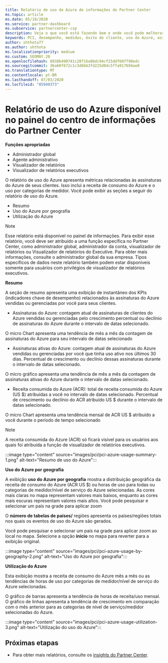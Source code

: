 ```yaml
---
title: Relatório de uso do Azure de informações do Partner Center
ms.topic: article
ms.date: 05/19/2020
ms.service: partner-dashboard
ms.subservice: partnercenter-csp
description: Veja o que você está fazendo bem e onde você pode melhorar a respeito do uso de assinaturas do Azure que você vende ou gerencia para seus clientes.
keywords: PCI, desempenho, medidas, êxito do cliente, uso do Azure, assinaturas, análise, relatório
author: shthota77
ms.author: shthota
ms.localizationpriority: medium
ms.custom: SEOMAY.20
ms.openlocfilehash: 8938b490741c28f16a9bdc94cf25ddf60ff90edc
ms.sourcegitcommit: 36a60f672c1c3d6b63fd225d04c5ffa917694ae0
ms.translationtype: MT
ms.contentlocale: pt-BR
ms.lasthandoff: 07/03/2020
ms.locfileid: "85949373"
---
```

# <a name="azure-usage-report-available-from-the-partner-center-insights-dashboard"></a>Relatório de uso do Azure disponível no painel do centro de informações do Partner Center

**Funções apropriadas**
- Administrador global
- Agente administrativo
- Visualizador de relatórios
- Visualizador de relatórios executivos

O relatório de uso do Azure apresenta métricas relacionadas às assinaturas do Azure de seus clientes. Isso inclui a receita de consumo do Azure e o uso por categorias de medidor. Você pode exibir as seções a seguir do relatório de uso do Azure.

- Resumo
- Uso do Azure por geografia
- Utilização do Azure

 > [!NOTE]
 > Esse relatório está disponível no painel de informações. Para exibir esse relatório, você deve ser atribuído a uma função específica no Partner Center, como administrador global, administrador da conta, visualizador de relatórios ou Visualizador de relatórios do Executive. Para obter mais informações, consulte o administrador global da sua empresa. Tipos específicos de dados neste relatório também podem estar disponíveis somente para usuários com privilégios de visualizador de relatórios executivos.

**Resumo**

A seção de resumo apresenta uma exibição de instantâneo dos KPIs (indicadores chave de desempenho) relacionados às assinaturas do Azure vendidas ou gerenciadas por você para seus clientes.  

- Assinaturas do Azure: contagem atual de assinaturas de clientes do Azure vendidas ou gerenciadas pelo crescimento percentual ou declínio de assinaturas do Azure durante o intervalo de datas selecionado.

O micro Chart apresenta uma tendência de mês a mês da contagem de assinaturas do Azure para seu intervalo de datas selecionado
- Assinaturas ativas do Azure: contagem atual de assinaturas do Azure vendidas ou gerenciadas por você que tinha uso ativo nos últimos 30 dias.
Percentual de crescimento ou declínio dessas assinaturas durante o intervalo de datas selecionado.

O micro gráfico apresenta uma tendência de mês a mês da contagem de assinaturas ativas do Azure durante o intervalo de datas selecionado.

- Receita consumida do Azure (ACR): total de receita consumida do Azure (US $) atribuídas a você no intervalo de datas selecionado.
Percentual de crescimento ou declínio do ACR atribuído US $ durante o intervalo de datas selecionado. 

O micro Chart apresenta uma tendência mensal de ACR US $ atribuído a você durante o período de tempo selecionado


> [!NOTE]
 > A receita consumida do Azure (ACR) só ficará visível para os usuários aos quais foi atribuída a função de visualizador de relatórios executivos.

:::image type="content" source="images/pci/pci-azure-usage-summary-1.png" alt-text="Resumo de uso do Azure":::

**Uso do Azure por geografia**

A exibição **uso do Azure por geografia** mostra a distribuição geográfica da receita de consumo do Azure (ACR US $) ou horas de uso para todas ou categorias de medidor/nível de serviço do Azure selecionadas. As cores mais claras no mapa representam valores mais baixos, enquanto as cores mais escuras representam valores mais altos. Você pode pesquisar e selecionar um país na grade para aplicar zoom 

O **número de tabelas de países/** regiões apresenta os países/regiões totais nos quais os eventos de uso do Azure são gerados.

Você pode pesquisar e selecionar um país na grade para aplicar zoom ao local no mapa. Selecione a opção **início** no mapa para reverter para a exibição original.

:::image type="content" source="images/pci/pci-azure-usage-by-geography-2.png" alt-text="Uso do Azure por geografia":::

**Utilização do Azure**

Esta exibição mostra a receita de consumo do Azure mês a mês ou as tendências de horas de uso por categorias de medidor/nível de serviço do Azure selecionadas. 

O gráfico de barras apresenta a tendência de horas de receita/uso mensal. O gráfico de linhas apresenta a tendência de crescimento em comparação com o mês anterior para as categorias de nível de serviço/medidor selecionadas do Azure.

:::image type="content" source="images/pci/pci-azure-usage-utilization-3.png" alt-text="Utilização do uso do Azure":::

## <a name="next-steps"></a>Próximas etapas

- Para obter mais relatórios, consulte os [insights do Partner Center](partner-center-insights.md).
